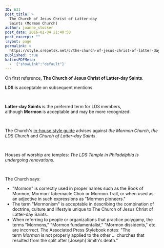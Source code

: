 ```yaml
---
ID: 631
post_title: >
  The Church of Jesus Christ of Latter-day
  Saints (Mormon Church)
author: joanne_stocker
post_date: 2016-01-04 21:40:50
post_excerpt: ""
layout: page
permalink: >
  https://style.srepetsk.net/c/the-church-of-jesus-christ-of-latter-day-saints-mormon-church/
published: true
kalinsPDFMeta:
  - '{"showLink":"default"}'
---
```

On first reference, <strong>The Church of Jesus Christ of Latter-day Saints</strong>.

<strong>LDS</strong> is acceptable on subsequent mentions.

&nbsp;

<strong>Latter-day Saints</strong> is the preferred term for LDS members, although <strong>Mormon </strong>is acceptable and may be more recognized.

&nbsp;

The Church's <a href="http://www.mormonnewsroom.org/style-guide" target="_blank">in-house style guide</a> advises against <em>the Mormon Church</em>, <em>the LDS Church</em> and <em>Church of Latter-day Saints</em>.

&nbsp;

Houses of worship are temples: <em>The LDS Temple in Philadelphia is undergoing renovations.</em>

&nbsp;

The Church says:
<ul>
	<li>"Mormon" is correctly used in proper names such as the Book of Mormon, Mormon Tabernacle Choir or Mormon Trail, or when used as an adjective in such expressions as "Mormon pioneers."</li>
	<li>The term "Mormonism" is acceptable in describing the combination of doctrine, culture and lifestyle unique to The Church of Jesus Christ of Latter-day Saints.</li>
	<li>When referring to people or organizations that practice polygamy, the terms "Mormons," "Mormon fundamentalist," "Mormon dissidents," etc. are incorrect. The Associated Press Stylebook notes: "The term <i>Mormon</i> is not properly applied to the other … churches that resulted from the split after [Joseph] Smith's death."</li>
</ul>